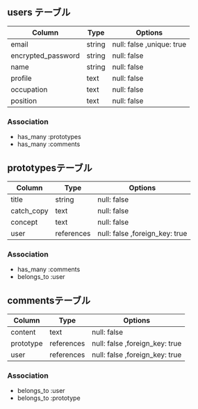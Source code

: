 
## users テーブル

| Column             | Type   | Options                   |
| ------------------ | ------ | ------------------------- |
| email              | string | null: false ,unique: true |
| encrypted_password | string | null: false               |
| name               | string | null: false               |
| profile            | text   | null: false               |
| occupation         | text   | null: false               |
| position           | text   | null: false               |

### Association
- has_many :prototypes
- has_many :comments

## prototypesテーブル

| Column     | Type       | Options                            |
| ---------- | ---------- | ---------------------------------- |
| title      | string     | null: false                        |
| catch_copy | text       | null: false                        |
| concept    | text       | null: false                        |
| user       | references | null: false ,foreign_key: true     |

### Association
- has_many :comments
- belongs_to :user

## commentsテーブル

| Column     | Type       | Options                            |
| ---------- | ---------- | ---------------------------------- |
| content    | text       | null: false                        |
| prototype | references | null: false ,foreign_key: true     |
| user       | references | null: false ,foreign_key: true     |

### Association
- belongs_to :user
- belongs_to :prototype